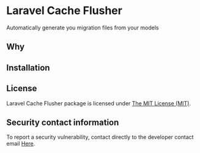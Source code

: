 Laravel Cache Flusher
=====
Automatically generate you migration files from your models 

Why
-----------


Installation
------------


## License

Laravel Cache Flusher package is licensed under [The MIT License (MIT)](LICENSE).

## Security contact information

To report a security vulnerability, contact directly to the developer contact email [Here](mailto:aldeeb.91@gmail.com).
